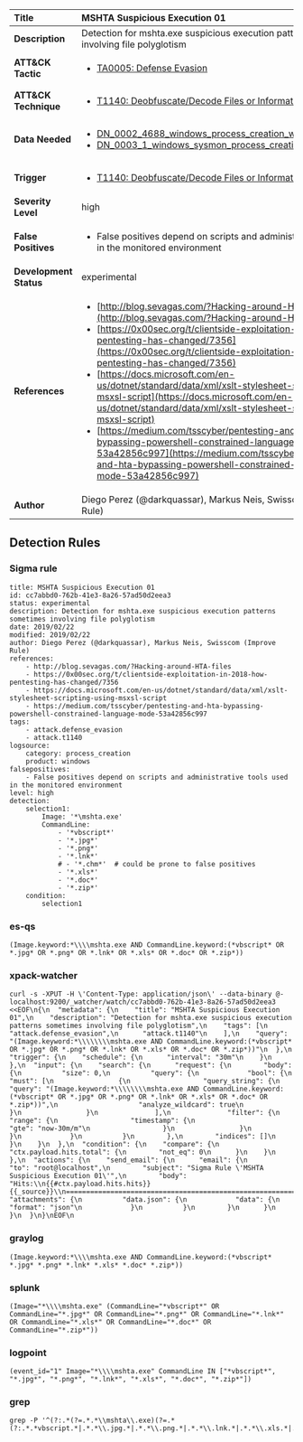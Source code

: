 | Title                    | MSHTA Suspicious Execution 01       |
|:-------------------------|:------------------|
| **Description**          | Detection for mshta.exe suspicious execution patterns sometimes involving file polyglotism |
| **ATT&amp;CK Tactic**    |  <ul><li>[TA0005: Defense Evasion](https://attack.mitre.org/tactics/TA0005)</li></ul>  |
| **ATT&amp;CK Technique** | <ul><li>[T1140: Deobfuscate/Decode Files or Information](https://attack.mitre.org/techniques/T1140)</li></ul>  |
| **Data Needed**          | <ul><li>[DN_0002_4688_windows_process_creation_with_commandline](../Data_Needed/DN_0002_4688_windows_process_creation_with_commandline.md)</li><li>[DN_0003_1_windows_sysmon_process_creation](../Data_Needed/DN_0003_1_windows_sysmon_process_creation.md)</li></ul>  |
| **Trigger**              | <ul><li>[T1140: Deobfuscate/Decode Files or Information](../Triggers/T1140.md)</li></ul>  |
| **Severity Level**       | high |
| **False Positives**      | <ul><li>False positives depend on scripts and administrative tools used in the monitored environment</li></ul>  |
| **Development Status**   | experimental |
| **References**           | <ul><li>[http://blog.sevagas.com/?Hacking-around-HTA-files](http://blog.sevagas.com/?Hacking-around-HTA-files)</li><li>[https://0x00sec.org/t/clientside-exploitation-in-2018-how-pentesting-has-changed/7356](https://0x00sec.org/t/clientside-exploitation-in-2018-how-pentesting-has-changed/7356)</li><li>[https://docs.microsoft.com/en-us/dotnet/standard/data/xml/xslt-stylesheet-scripting-using-msxsl-script](https://docs.microsoft.com/en-us/dotnet/standard/data/xml/xslt-stylesheet-scripting-using-msxsl-script)</li><li>[https://medium.com/tsscyber/pentesting-and-hta-bypassing-powershell-constrained-language-mode-53a42856c997](https://medium.com/tsscyber/pentesting-and-hta-bypassing-powershell-constrained-language-mode-53a42856c997)</li></ul>  |
| **Author**               | Diego Perez (@darkquassar), Markus Neis, Swisscom (Improve Rule) |


## Detection Rules

### Sigma rule

```
title: MSHTA Suspicious Execution 01
id: cc7abbd0-762b-41e3-8a26-57ad50d2eea3
status: experimental
description: Detection for mshta.exe suspicious execution patterns sometimes involving file polyglotism
date: 2019/02/22
modified: 2019/02/22
author: Diego Perez (@darkquassar), Markus Neis, Swisscom (Improve Rule)
references:
    - http://blog.sevagas.com/?Hacking-around-HTA-files
    - https://0x00sec.org/t/clientside-exploitation-in-2018-how-pentesting-has-changed/7356
    - https://docs.microsoft.com/en-us/dotnet/standard/data/xml/xslt-stylesheet-scripting-using-msxsl-script
    - https://medium.com/tsscyber/pentesting-and-hta-bypassing-powershell-constrained-language-mode-53a42856c997
tags:
    - attack.defense_evasion
    - attack.t1140
logsource:
    category: process_creation
    product: windows
falsepositives: 
    - False positives depend on scripts and administrative tools used in the monitored environment
level: high
detection:
    selection1:
        Image: '*\mshta.exe'
        CommandLine: 
            - '*vbscript*' 
            - '*.jpg*'
            - '*.png*'
            - '*.lnk*'
            # - '*.chm*'  # could be prone to false positives
            - '*.xls*'
            - '*.doc*'
            - '*.zip*'
    condition:
        selection1 

```





### es-qs
    
```
(Image.keyword:*\\\\mshta.exe AND CommandLine.keyword:(*vbscript* OR *.jpg* OR *.png* OR *.lnk* OR *.xls* OR *.doc* OR *.zip*))
```


### xpack-watcher
    
```
curl -s -XPUT -H \'Content-Type: application/json\' --data-binary @- localhost:9200/_watcher/watch/cc7abbd0-762b-41e3-8a26-57ad50d2eea3 <<EOF\n{\n  "metadata": {\n    "title": "MSHTA Suspicious Execution 01",\n    "description": "Detection for mshta.exe suspicious execution patterns sometimes involving file polyglotism",\n    "tags": [\n      "attack.defense_evasion",\n      "attack.t1140"\n    ],\n    "query": "(Image.keyword:*\\\\\\\\mshta.exe AND CommandLine.keyword:(*vbscript* OR *.jpg* OR *.png* OR *.lnk* OR *.xls* OR *.doc* OR *.zip*))"\n  },\n  "trigger": {\n    "schedule": {\n      "interval": "30m"\n    }\n  },\n  "input": {\n    "search": {\n      "request": {\n        "body": {\n          "size": 0,\n          "query": {\n            "bool": {\n              "must": [\n                {\n                  "query_string": {\n                    "query": "(Image.keyword:*\\\\\\\\mshta.exe AND CommandLine.keyword:(*vbscript* OR *.jpg* OR *.png* OR *.lnk* OR *.xls* OR *.doc* OR *.zip*))",\n                    "analyze_wildcard": true\n                  }\n                }\n              ],\n              "filter": {\n                "range": {\n                  "timestamp": {\n                    "gte": "now-30m/m"\n                  }\n                }\n              }\n            }\n          }\n        },\n        "indices": []\n      }\n    }\n  },\n  "condition": {\n    "compare": {\n      "ctx.payload.hits.total": {\n        "not_eq": 0\n      }\n    }\n  },\n  "actions": {\n    "send_email": {\n      "email": {\n        "to": "root@localhost",\n        "subject": "Sigma Rule \'MSHTA Suspicious Execution 01\'",\n        "body": "Hits:\\n{{#ctx.payload.hits.hits}}{{_source}}\\n================================================================================\\n{{/ctx.payload.hits.hits}}",\n        "attachments": {\n          "data.json": {\n            "data": {\n              "format": "json"\n            }\n          }\n        }\n      }\n    }\n  }\n}\nEOF\n
```


### graylog
    
```
(Image.keyword:*\\\\mshta.exe AND CommandLine.keyword:(*vbscript* *.jpg* *.png* *.lnk* *.xls* *.doc* *.zip*))
```


### splunk
    
```
(Image="*\\\\mshta.exe" (CommandLine="*vbscript*" OR CommandLine="*.jpg*" OR CommandLine="*.png*" OR CommandLine="*.lnk*" OR CommandLine="*.xls*" OR CommandLine="*.doc*" OR CommandLine="*.zip*"))
```


### logpoint
    
```
(event_id="1" Image="*\\\\mshta.exe" CommandLine IN ["*vbscript*", "*.jpg*", "*.png*", "*.lnk*", "*.xls*", "*.doc*", "*.zip*"])
```


### grep
    
```
grep -P '^(?:.*(?=.*.*\\mshta\\.exe)(?=.*(?:.*.*vbscript.*|.*.*\\.jpg.*|.*.*\\.png.*|.*.*\\.lnk.*|.*.*\\.xls.*|.*.*\\.doc.*|.*.*\\.zip.*)))'
```



